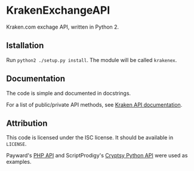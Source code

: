 KrakenExchangeAPI
=================

Kraken.com exchage API, written in Python 2.


Istallation
-----------

Run `python2 ./setup.py install`. The module will be called `krakenex`.


Documentation
-------------

The code is simple and documented in docstrings.

For a list of public/private API methods, see
[Kraken API documentation][krakenapidoc].


Attribution
-----------

This code is licensed under the ISC license. It should be available in
`LICENSE`.

Payward's [PHP API][krakenphpapi] and ScriptProdigy's [Cryptsy Python
API][cryptsypyapi] were used as examples.


[krakenphpapi]: https://github.com/payward/kraken-api-client
[cryptsypyapi]: https://github.com/ScriptProdigy/CryptsyPythonAPI
[krakenapidoc]: https://www.kraken.com/help/api
